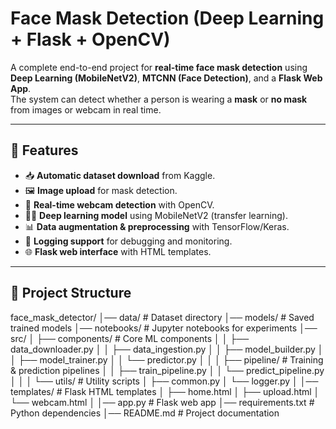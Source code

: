 #  Face Mask Detection (Deep Learning + Flask + OpenCV)

A complete end-to-end project for **real-time face mask detection** using **Deep Learning (MobileNetV2)**, **MTCNN (Face Detection)**, and a **Flask Web App**.  
The system can detect whether a person is wearing a **mask** or **no mask** from images or webcam in real time.  

---

## 🚀 Features
- 📥 **Automatic dataset download** from Kaggle.  
- 🖼️ **Image upload** for mask detection.  
- 🎥 **Real-time webcam detection** with OpenCV.  
- 🧑‍💻 **Deep learning model** using MobileNetV2 (transfer learning).  
- 📊 **Data augmentation & preprocessing** with TensorFlow/Keras.  
- 📝 **Logging support** for debugging and monitoring.  
- 🌐 **Flask web interface** with HTML templates.  

---

## 📂 Project Structure
  
  face_mask_detector/
  │── data/ # Dataset directory
  │── models/ # Saved trained models
  │── notebooks/ # Jupyter notebooks for experiments
  │── src/
  │ ├── components/ # Core ML components
  │ │ ├── data_downloader.py
  │ │ ├── data_ingestion.py
  │ │ ├── model_builder.py
  │ │ ├── model_trainer.py
  │ │ └── predictor.py
  │ │
  │ ├── pipeline/ # Training & prediction pipelines
  │ │ ├── train_pipeline.py
  │ │ └── predict_pipeline.py
  │ │
  │ └── utils/ # Utility scripts
  │ ├── common.py
  │ └── logger.py
  │
  │── templates/ # Flask HTML templates
  │ ├── home.html
  │ ├── upload.html
  │ └── webcam.html
  │
  │── app.py # Flask web app
  │── requirements.txt # Python dependencies
  │── README.md # Project documentation
